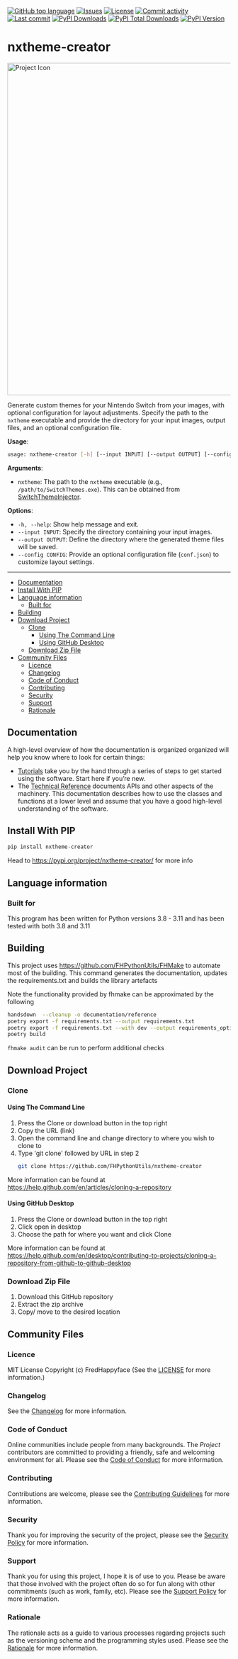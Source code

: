 [![GitHub top language](https://img.shields.io/github/languages/top/FHPythonUtils/nxtheme-creator.svg?style=for-the-badge&cacheSeconds=28800)](../../)
[![Issues](https://img.shields.io/github/issues/FHPythonUtils/nxtheme-creator.svg?style=for-the-badge&cacheSeconds=28800)](../../issues)
[![License](https://img.shields.io/github/license/FHPythonUtils/nxtheme-creator.svg?style=for-the-badge&cacheSeconds=28800)](/LICENSE.md)
[![Commit activity](https://img.shields.io/github/commit-activity/m/FHPythonUtils/nxtheme-creator.svg?style=for-the-badge&cacheSeconds=28800)](../../commits/master)
[![Last commit](https://img.shields.io/github/last-commit/FHPythonUtils/nxtheme-creator.svg?style=for-the-badge&cacheSeconds=28800)](../../commits/master)
[![PyPI Downloads](https://img.shields.io/pypi/dm/nxtheme-creator.svg?style=for-the-badge&cacheSeconds=28800)](https://pypistats.org/packages/nxtheme-creator)
[![PyPI Total Downloads](https://img.shields.io/badge/dynamic/json?style=for-the-badge&label=total%20downloads&query=%24.total_downloads&url=https%3A%2F%2Fapi%2Epepy%2Etech%2Fapi%2Fv2%2Fprojects%2Fnxtheme-creator)](https://pepy.tech/project/nxtheme-creator)
[![PyPI Version](https://img.shields.io/pypi/v/nxtheme-creator.svg?style=for-the-badge&cacheSeconds=28800)](https://pypi.org/project/nxtheme-creator)

<!-- omit in toc -->
# nxtheme-creator

<img src="readme-assets/icons/name.png" alt="Project Icon" width="750">

Generate custom themes for your Nintendo Switch from your images, with optional
configuration for layout adjustments. Specify the path to the `nxtheme` executable
and provide the directory for your input images, output files, and an optional
configuration file.

**Usage**:

```bash
usage: nxtheme-creator [-h] [--input INPUT] [--output OUTPUT] [--config CONFIG] nxtheme
```

**Arguments**:

- `nxtheme`: The path to the `nxtheme` executable (e.g., `/path/to/SwitchThemes.exe`). This can be obtained from [SwitchThemeInjector](https://github.com/exelix11/SwitchThemeInjector).

**Options**:

- `-h, --help`: Show help message and exit.
- `--input INPUT`: Specify the directory containing your input images.
- `--output OUTPUT`: Define the directory where the generated theme files will be saved.
- `--config CONFIG`: Provide an optional configuration file (`conf.json`) to customize layout settings.

___

- [Documentation](#documentation)
- [Install With PIP](#install-with-pip)
- [Language information](#language-information)
	- [Built for](#built-for)
- [Building](#building)
- [Download Project](#download-project)
	- [Clone](#clone)
		- [Using The Command Line](#using-the-command-line)
		- [Using GitHub Desktop](#using-github-desktop)
	- [Download Zip File](#download-zip-file)
- [Community Files](#community-files)
	- [Licence](#licence)
	- [Changelog](#changelog)
	- [Code of Conduct](#code-of-conduct)
	- [Contributing](#contributing)
	- [Security](#security)
	- [Support](#support)
	- [Rationale](#rationale)

## Documentation

A high-level overview of how the documentation is organized organized will help you know
where to look for certain things:

- [Tutorials](/documentation/tutorials) take you by the hand through a series of steps to get
  started using the software. Start here if you’re new.
- The [Technical Reference](/documentation/reference) documents APIs and other aspects of the
  machinery. This documentation describes how to use the classes and functions at a lower level
  and assume that you have a good high-level understanding of the software.
<!-- - The [Help](/documentation/help) guide provides a starting point and outlines common issues that you
  may have. -->

## Install With PIP

```python
pip install nxtheme-creator
```

Head to https://pypi.org/project/nxtheme-creator/ for more info

## Language information

### Built for

This program has been written for Python versions 3.8 - 3.11 and has been tested with both 3.8 and
3.11

## Building

This project uses https://github.com/FHPythonUtils/FHMake to automate most of the building. This
command generates the documentation, updates the requirements.txt and builds the library artefacts

Note the functionality provided by fhmake can be approximated by the following

```sh
handsdown  --cleanup -o documentation/reference
poetry export -f requirements.txt --output requirements.txt
poetry export -f requirements.txt --with dev --output requirements_optional.txt
poetry build
```

`fhmake audit` can be run to perform additional checks

## Download Project

### Clone

#### Using The Command Line

1. Press the Clone or download button in the top right
2. Copy the URL (link)
3. Open the command line and change directory to where you wish to
clone to
4. Type 'git clone' followed by URL in step 2
	```bash
	git clone https://github.com/FHPythonUtils/nxtheme-creator
	```

More information can be found at
https://help.github.com/en/articles/cloning-a-repository

#### Using GitHub Desktop

1. Press the Clone or download button in the top right
2. Click open in desktop
3. Choose the path for where you want and click Clone

More information can be found at
https://help.github.com/en/desktop/contributing-to-projects/cloning-a-repository-from-github-to-github-desktop

### Download Zip File

1. Download this GitHub repository
2. Extract the zip archive
3. Copy/ move to the desired location

## Community Files

### Licence

MIT License
Copyright (c) FredHappyface
(See the [LICENSE](/LICENSE.md) for more information.)

### Changelog

See the [Changelog](/CHANGELOG.md) for more information.

### Code of Conduct

Online communities include people from many backgrounds. The *Project*
contributors are committed to providing a friendly, safe and welcoming
environment for all. Please see the
[Code of Conduct](https://github.com/FHPythonUtils/.github/blob/master/CODE_OF_CONDUCT.md)
 for more information.

### Contributing

Contributions are welcome, please see the
[Contributing Guidelines](https://github.com/FHPythonUtils/.github/blob/master/CONTRIBUTING.md)
for more information.

### Security

Thank you for improving the security of the project, please see the
[Security Policy](https://github.com/FHPythonUtils/.github/blob/master/SECURITY.md)
for more information.

### Support

Thank you for using this project, I hope it is of use to you. Please be aware that
those involved with the project often do so for fun along with other commitments
(such as work, family, etc). Please see the
[Support Policy](https://github.com/FHPythonUtils/.github/blob/master/SUPPORT.md)
for more information.

### Rationale

The rationale acts as a guide to various processes regarding projects such as
the versioning scheme and the programming styles used. Please see the
[Rationale](https://github.com/FHPythonUtils/.github/blob/master/RATIONALE.md)
for more information.
